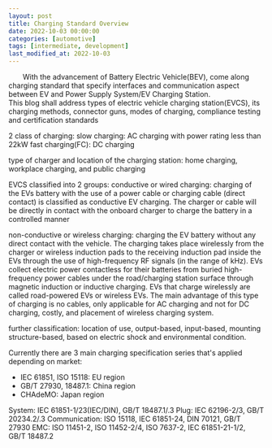 ```yaml
---
layout: post
title: Charging Standard Overview
date: 2022-10-03 00:00:00
categories: [automotive]
tags: [intermediate, development]
last_modified_at: 2022-10-03
---
```


  With the advancement of Battery Electric Vehicle(BEV), come along charging standard that specify interfaces and communication aspect between EV and Power Supply System/EV Charging Station.  
This blog shall address types of electric vehicle charging station(EVCS), its charging methods, connector guns, modes of charging, compliance testing and certification standards

2 class of charging:
slow charging: AC charging with power rating less than 22kW
fast charging(FC): DC charging

type of charger and location of the charging station:
home charging, workplace charging, and public charging

EVCS classified into 2 groups:
conductive or wired charging: charging of the EVs battery with the use of a power cable or charging cable (direct contact) is classified as conductive EV charging. The charger or cable will be directly in contact with the onboard charger to charge the battery in a controlled manner

non-conductive or wireless charging: charging the EV battery without any direct contact with the vehicle. The charging takes place wirelessly from the charger or wireless induction pads to the receiving induction pad inside the EVs through the use of high-frequency RF signals (in the range of kHz). EVs collect electric power contactless for their batteries from buried high-frequency power cables under the road/charging station surface through magnetic induction or inductive charging. EVs that charge wirelessly are called road-powered EVs or wireless EVs. The main advantage of this type of charging is no cables, only applicable for AC charging and not for DC charging, costly, and placement of wireless charging system.

further classification:
location of use, output-based, input-based, mounting structure-based, based on electric shock and environmental condition.

Currently there are 3 main charging specification series that's applied depending on market:
- IEC 61851, ISO 15118: EU region
- GB/T 27930, 18487.1: China region
- CHAdeMO: Japan region

System: IEC 61851-1/23(IEC/DIN), GB/T 18487.1/.3
Plug: IEC 62196-2/3, GB/T 20234.2/.3
Communication: ISO 15118, IEC 61851-24, DIN 70121, GB/T 27930
EMC: ISO 11451-2, ISO 11452-2/4, ISO 7637-2, IEC 61851-21-1/2, GB/T 18487.2
